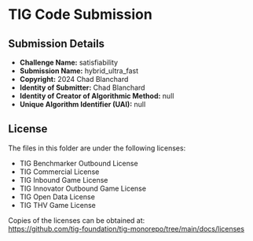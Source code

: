 # TIG Code Submission

## Submission Details

* **Challenge Name:** satisfiability
* **Submission Name:** hybrid_ultra_fast
* **Copyright:** 2024 Chad Blanchard
* **Identity of Submitter:** Chad Blanchard
* **Identity of Creator of Algorithmic Method:** null
* **Unique Algorithm Identifier (UAI):** null

## License

The files in this folder are under the following licenses:
* TIG Benchmarker Outbound License
* TIG Commercial License
* TIG Inbound Game License
* TIG Innovator Outbound Game License
* TIG Open Data License
* TIG THV Game License

Copies of the licenses can be obtained at:  
https://github.com/tig-foundation/tig-monorepo/tree/main/docs/licenses